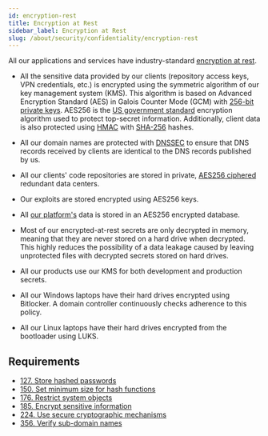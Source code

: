 ```yaml
---
id: encryption-rest
title: Encryption at Rest
sidebar_label: Encryption at Rest
slug: /about/security/confidentiality/encryption-rest
---
```


All our applications and services
have industry-standard
[encryption at rest](/criteria/requirements/224).

- All the sensitive data
  provided by our clients
  (repository access keys, VPN credentials, etc.)
  is encrypted
  using the symmetric algorithm of our key management system (KMS).
  This algorithm is based on Advanced Encryption Standard (AES)
  in Galois Counter Mode (GCM)
  with [256-bit](/criteria/requirements/150)
  [private keys](/criteria/requirements/145).
  AES256 is the
  [US government standard](https://nvlpubs.nist.gov/nistpubs/FIPS/NIST.FIPS.197.pdf)
  encryption algorithm used to protect top-secret information.
  Additionally,
  client data is also protected using
  [HMAC](https://en.wikipedia.org/wiki/HMAC)
  with [SHA-256](https://en.wikipedia.org/wiki/SHA-2) hashes.

- All our domain names are protected with
  [DNSSEC](https://www.icann.org/resources/pages/dnssec-what-is-it-why-important-2019-03-05-en)
  to ensure that DNS records
  received by clients
  are identical to the DNS records
  published by us.

- All our clients' code repositories are stored in private,
  [AES256 ciphered](/criteria/requirements/185)
  redundant data centers.

- Our exploits are stored encrypted
  using AES256 keys.

- All [our platform's](https://app.fluidattacks.com/)
  data is stored in an AES256 encrypted database.

- Most of our encrypted-at-rest secrets are only decrypted in memory,
  meaning that
  they are never stored on a hard drive when decrypted.
  This highly reduces the possibility of a data leakage
  caused by leaving unprotected files
  with decrypted secrets
  stored on hard drives.

- All our products use our KMS
  for both development and production secrets.

- All our Windows laptops have their hard drives encrypted
  using Bitlocker.
  A domain controller continuously checks adherence
  to this policy.

- All our Linux laptops have their hard drives encrypted
  from the bootloader
  using LUKS.

## Requirements

- [127. Store hashed passwords](/criteria/requirements/127)
- [150. Set minimum size for hash functions](/criteria/requirements/150)
- [176. Restrict system objects](/criteria/requirements/176)
- [185. Encrypt sensitive information](/criteria/requirements/185)
- [224. Use secure cryptographic mechanisms](/criteria/requirements/224)
- [356. Verify sub-domain names](/criteria/requirements/356)
